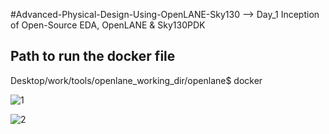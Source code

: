 #Advanced-Physical-Design-Using-OpenLANE-Sky130
   --> Day_1 Inception of Open-Source EDA, OpenLANE & Sky130PDK
   ## Path to run the docker file
Desktop/work/tools/openlane_working_dir/openlane$ docker

![1](https://github.com/manishkumar754/VSDWorkshop/assets/132566236/4bb4ecd0-bee2-45cb-b002-ba39b1a82cce)

![2](https://github.com/manishkumar754/VSDWorkshop/assets/132566236/bf6ed14b-ad78-41e4-867a-71ac6eb096f6)

